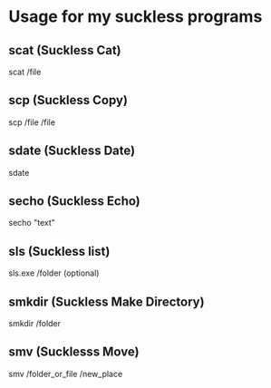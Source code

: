 # Usage for my suckless programs

## scat (Suckless Cat)
scat /file
## scp (Suckless Copy)
scp /file /file
## sdate (Suckless Date)
sdate
## secho (Suckless Echo)
secho "text"
## sls (Suckless list)
sls.exe /folder (optional)
## smkdir (Suckless Make Directory)
smkdir /folder
## smv (Sucklesss Move)
smv /folder_or_file /new_place